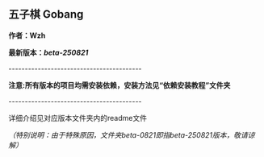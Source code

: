 ## 五子棋 Gobang

**作者：Wzh**

**最新版本：*beta-250821***

\-----------------------------------------

**注意:所有版本的项目均需安装依赖，安装方法见“依赖安装教程”文件夹**

\-----------------------------------------

详细介绍见对应版本文件夹内的readme文件

*（特别说明：由于特殊原因，文件夹beta-0821即指beta-250821版本，敬请谅解）*
